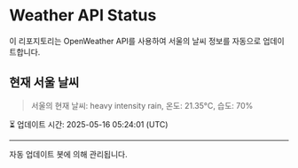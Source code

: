 
# Weather API Status

이 리포지토리는 OpenWeather API를 사용하여 서울의 날씨 정보를 자동으로 업데이트합니다.

## 현재 서울 날씨
> 서울의 현재 날씨: heavy intensity rain, 온도: 21.35°C, 습도: 70%

⏳ 업데이트 시간: 2025-05-16 05:24:01 (UTC)

---
자동 업데이트 봇에 의해 관리됩니다.
